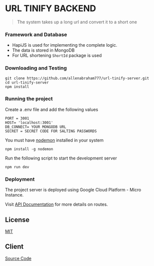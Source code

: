 # URL TINIFY BACKEND

> The system takes up a long url and convert it to a short one

### Framework and Database
- HapiJS is used for implementing the complete logic.
- The data is stored in MongoDB
- For URL shortening ```ShortId``` package is used

### Downloading and Testing

```
git clone https://github.com/allenabraham777/url-tinify-server.git
cd url-tinify-server
npm install
```
### Running the project

Create a .env file and add the following values
```
PORT = 3001
HOST= 'localhost:3001'
DB_CONNECT= YOUR MONGODB URL
SECRET = SECRET CODE FOR SALTING PASSWORDS
```

You must have [nodemon](https://www.npmjs.com/package/nodemon) installed in your system
```
npm install -g nodemon
```
Run the following script to start the development server
```
npm run dev
```

### Deployment

The project server is deployed using Google Cloud Platform - Micro Instance.

Visit [API Documentation](https://cutcut.cf/documentation) for more details on routes.

## License
[MIT](https://choosealicense.com/licenses/mit/)

## Client
[Source Code](https://github.com/allenabraham777/url-tinify-client)
